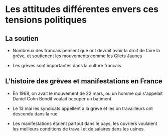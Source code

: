 # Les attitudes différentes envers ces tensions politiques

## La soutien

- Nombreux des francais pensent que ont devrait avoir la droit de faire la grève, et soutienent les mouvements comme les Gilets Jaunes

- Les grèves sont importantes dans la culture francais

## L'histoire des grèves et manifestations en France

- En 1968, on avait le mouvement de 22 mars, ou un homme qui s'appelait Daniel Cohn Bendit voulait occuper un batiment.

- Le 13 mai les syndicats appellent a la greve et les on travailleurs ont descendu dans la rue.

- Les manifestations étaient partout dans le pays, les ouvriers voulaient les meilleurs conditions de travail et de salaires dans les usines. 

